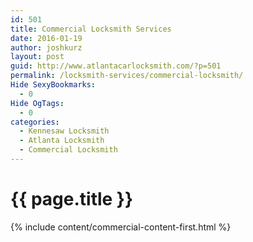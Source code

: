 ```yaml
---
id: 501
title: Commercial Locksmith Services
date: 2016-01-19
author: joshkurz
layout: post
guid: http://www.atlantacarlocksmith.com/?p=501
permalink: /locksmith-services/commercial-locksmith/
Hide SexyBookmarks:
  - 0
Hide OgTags:
  - 0
categories:
  - Kennesaw Locksmith
  - Atlanta Locksmith
  - Commercial Locksmith
---
```


{{ page.title }}
================

<div class="pf-content">
  {% include content/commercial-content-first.html %}
</div>
